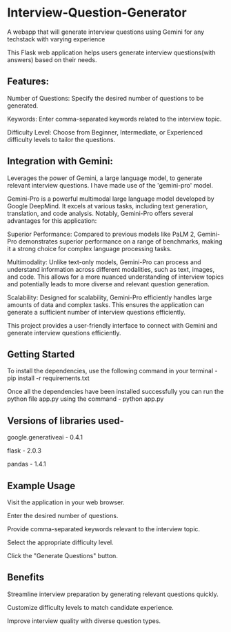 # Interview-Question-Generator
A webapp that will generate interview questions using Gemini for any techstack with varying experience

This Flask web application helps users generate interview questions(with answers) based on their needs.

## Features:

Number of Questions: Specify the desired number of questions to be generated.

Keywords: Enter comma-separated keywords related to the interview topic.

Difficulty Level: Choose from Beginner, Intermediate, or Experienced difficulty levels to tailor the questions.

## Integration with Gemini: 
Leverages the power of Gemini, a large language model, to generate relevant interview questions. I have made use of the 'gemini-pro' model.

Gemini-Pro is a powerful multimodal large language model developed by Google DeepMind. It excels at various tasks, including text generation, translation, and code analysis. Notably, Gemini-Pro offers several advantages for this application:

Superior Performance: Compared to previous models like PaLM 2, Gemini-Pro demonstrates superior performance on a range of benchmarks, making it a strong choice for complex language processing tasks.

Multimodality: Unlike text-only models, Gemini-Pro can process and understand information across different modalities, such as text, images, and code. This allows for a more nuanced understanding of interview topics and potentially leads to more diverse and relevant question generation.

Scalability: Designed for scalability, Gemini-Pro efficiently handles large amounts of data and complex tasks. This ensures the application can generate a sufficient number of interview questions efficiently.

This project provides a user-friendly interface to connect with Gemini and generate interview questions efficiently.

## Getting Started

To install the dependencies, use the following command in your terminal - pip install -r requirements.txt

Once all the dependencies have been installed successfully you can run the python file app.py using the command - python app.py

## Versions of libraries used-
google.generativeai -  0.4.1

flask - 2.0.3

pandas - 1.4.1

## Example Usage

Visit the application in your web browser.

Enter the desired number of questions.

Provide comma-separated keywords relevant to the interview topic.

Select the appropriate difficulty level.

Click the "Generate Questions" button.

## Benefits
Streamline interview preparation by generating relevant questions quickly.

Customize difficulty levels to match candidate experience.

Improve interview quality with diverse question types.
